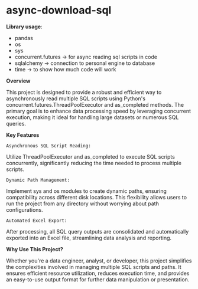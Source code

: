 # async-download-sql

**Library usage**: 
- pandas
- os
- sys
- concurrent.futures -> for async reading sql scripts in code
- sqlalchemy -> connection to personal engine to database
- time -> to show how much code will work

  
**Overview**

This project is designed to provide a robust and efficient way to asynchronously read multiple SQL scripts using Python's concurrent.futures.ThreadPoolExecutor and as_completed methods. 
The primary goal is to enhance data processing speed by leveraging concurrent execution, making it ideal for handling large datasets or numerous SQL queries.

**Key Features**

`Asynchronous SQL Script Reading:`

Utilize ThreadPoolExecutor and as_completed to execute SQL scripts concurrently, significantly reducing the time needed to process multiple scripts.

`Dynamic Path Management:`

Implement sys and os modules to create dynamic paths, ensuring compatibility across different disk locations. 
This flexibility allows users to run the project from any directory without worrying about path configurations.

`Automated Excel Export:` 

After processing, all SQL query outputs are consolidated and automatically exported into an Excel file, streamlining data analysis and reporting.

**Why Use This Project?**

Whether you're a data engineer, analyst, or developer, this project simplifies the complexities involved in managing multiple SQL scripts and paths. 
It ensures efficient resource utilization, reduces execution time, and provides an easy-to-use output format for further data manipulation or presentation.
